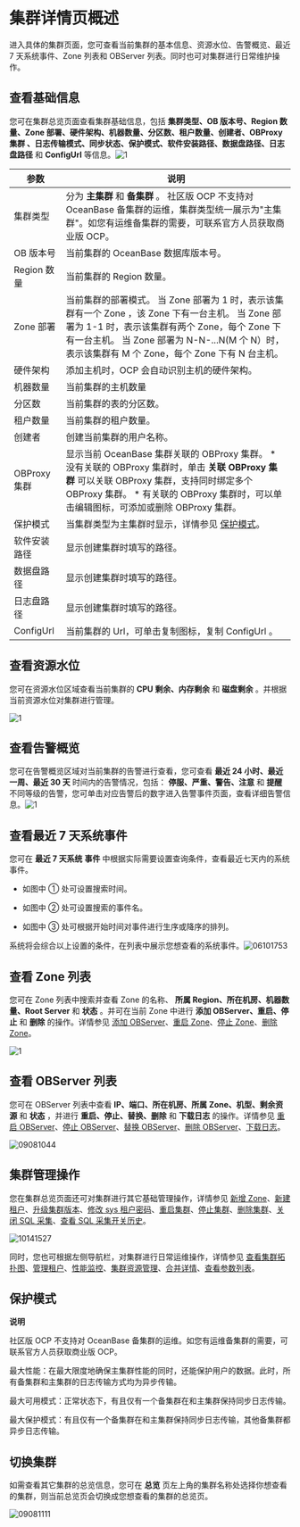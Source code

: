 集群详情页概述 
============================

进入具体的集群页面，您可查看当前集群的基本信息、资源水位、告警概览、最近 7 天系统事件、Zone 列表和 OBServer 列表。同时也可对集群进行日常维护操作。

**查看基础信息** 
-------------------------------

您可在集群总览页面查看集群基础信息，包括 **集群类型、OB 版本号、Region 数量、Zone 部署、硬件架构、机器数量、分区数、租户数量、创建者、OBProxy 集群 、日志传输模式、同步状态、保护模式、软件安装路径、数据盘路径、日志盘路径** 和 **ConfigUrl** 等信息。![1](https://help-static-aliyun-doc.aliyuncs.com/assets/img/zh-CN/4495080261/p272910.png)


|     参数     |                                                                                                                                  说明                                                                                                                                   |
|------------|-----------------------------------------------------------------------------------------------------------------------------------------------------------------------------------------------------------------------------------------------------------------------|
| 集群类型       | 分为 **主集群** 和 **备集群** 。 社区版 OCP 不支持对 OceanBase 备集群的运维，集群类型统一展示为"主集群"。如您有运维备集群的需要，可联系官方人员获取商业版 OCP。                                                                                                                                                     |
| OB 版本号     | 当前集群的 OceanBase 数据库版本号。                                                                                                                                                                                                                                               |
| Region 数量  | 当前集群的 Region 数量。                                                                                                                                                                                                                                                      |
| Zone 部署    | 当前集群的部署模式。 当 Zone 部署为 1 时，表示该集群有一个 Zone ，该 Zone 下有一台主机。 当 Zone 部署为 1-1 时，表示该集群有两个 Zone，每个 Zone 下有一台主机。 当 Zone 部署为 N-N-...N(M 个 N）时，表示该集群有 M 个 Zone，每个 Zone 下有 N 台主机。                                                  |
| 硬件架构       | 添加主机时，OCP 会自动识别主机的硬件架构。                                                                                                                                                                                                                                               |
| 机器数量       | 当前集群的主机数量                                                                                                                                                                                                                                                             |
| 分区数        | 当前集群的表的分区数。                                                                                                                                                                                                                                                           |
| 租户数量       | 当前集群的租户数量。                                                                                                                                                                                                                                                            |
| 创建者        | 创建当前集群的用户名称。                                                                                                                                                                                                                                                          |
| OBProxy 集群 | 显示当前 OceanBase 集群关联的 OBProxy 集群。 * 没有关联的 OBProxy 集群时，单击 **关联 OBProxy 集群** 可以关联 OBProxy 集群，支持同时绑定多个 OBProxy 集群。   * 有关联的 OBProxy 集群时，可以单击编辑图标，可添加或删除 OBProxy 集群。    |
| 保护模式       | 当集群类型为主集群时显示，详情参见 [保护模式](#section-42y-647-f4t)。                                                                                                                                                                                                       |
| 软件安装路径     | 显示创建集群时填写的路径。                                                                                                                                                                                                                                                         |
| 数据盘路径      | 显示创建集群时填写的路径。                                                                                                                                                                                                                                                         |
| 日志盘路径      | 显示创建集群时填写的路径。                                                                                                                                                                                                                                                         |
| ConfigUrl  | 当前集群的 Url，可单击复制图标，复制 ConfigUrl 。                                                                                                                                                                                                                                      |



**查看资源水位** 
-------------------------------

您可在资源水位区域查看当前集群的 **CPU 剩余、内存剩余** 和 **磁盘剩余** 。并根据当前资源水位对集群进行管理。

![1](https://help-static-aliyun-doc.aliyuncs.com/assets/img/zh-CN/9956530261/p264933.png)

**查看告警概览** 
-------------------------------

您可在告警概览区域对当前集群的告警进行查看，您可查看 **最近 24 小时、最近一周、最近 30 天** 时间内的告警情况，包括： **停服、严重、警告、注意** 和 **提醒** 不同等级的告警，您可单击对应告警后的数字进入告警事件页面，查看详细告警信息。![1](https://help-static-aliyun-doc.aliyuncs.com/assets/img/zh-CN/9956530261/p264934.png)

**查看最近 7 天系统事件** 
-------------------------------------

您可在 **最近 7 天系统** **事件** 中根据实际需要设置查询条件，查看最近七天内的系统事件。

* 如图中 ① 处可设置搜索时间。

  

* 如图中 ② 处可设置搜索的事件名。

  

* 如图中 ③ 处可根据开始时间对事件进行生序或降序的排列。

  




系统将会综合以上设置的条件，在列表中展示您想查看的系统事件。![06101753](https://help-static-aliyun-doc.aliyuncs.com/assets/img/zh-CN/6965745261/p282977.png)

**查看 Zone 列表** 
-----------------------------------

您可在 Zone 列表中搜索并查看 Zone 的名称、 **所属 Region、所在机房、机器数量、Root Server** 和 **状态** 。并可在当前 Zone 中进行 **添加 OBServer、重启、停止** 和 **删除** 的操作。详情参见 [添加 OBServer](t2009277.html#topic-2009277)、[重启 Zone](t2070718.html#main-2070718)、[停止 Zone](t2070719.html#main-2070719)、[删除 Zone](t2070720.html#main-2070720)。

![1](https://help-static-aliyun-doc.aliyuncs.com/assets/img/zh-CN/0066530261/p264941.png)

**查看 OBServer 列表** 
---------------------------------------

您可在 OBServer 列表中查看 **IP、端口、所在机房、所属 Zone、机型、剩余资源** 和 **状态** ，并进行 **重启、停止、替换、删除** 和 **下载日志** 的操作。详情参见 [重启 OBServer](t2070722.html#main-2070722)、[停止 OBServer](t2070723.html#main-2070723)、[替换 OBServer](t2070725.html#main-2070725)、[删除 OBServer](t2070726.html#main-2070726)、[下载日志](../../4.manage-clusters/3.basic-operations/15.download-log.md)。

![09081044](https://help-static-aliyun-doc.aliyuncs.com/assets/img/zh-CN/4106591361/p324556.png)

**集群管理操作** 
-------------------------------

您在集群总览页面还可对集群进行其它基础管理操作，详情参见 [新增 Zone](t1954607.html#topic-1954607)、[新建租户](t1954645.html#topic-1954645)、[升级集群版本](t1954591.html#topic-1954591)、[修改 sys 租户密码](t1954594.html#topic-1954594)、[重启集群](../../4.manage-clusters/3.basic-operations/6.restart-a-cluster.md)、[停止集群](t1954599.html#topic-1954599)、[删除集群](../../4.manage-clusters/3.basic-operations/3.delete-a-cluster.md)、[关闭 SQL 采集](t2070745.html#main-2070745)、[查看 SQL 采集开关历史](t2070747.html#main-2070747)。

![10141527](https://help-static-aliyun-doc.aliyuncs.com/assets/img/zh-CN/7106987361/p338858.png)

同时，您也可根据左侧导航栏，对集群进行日常运维操作，详情参见 [查看集群拓扑图](t2009257.html#topic-2009257)、[管理租户](t1954653.html#topic-2639322)、[性能监控](t1954657.html#topic-2639329)、[集群资源管理](../../4.manage-clusters/10.cluster-resource-management.md)、[合并详情](t1954661.html#topic-1954661)、[查看参数列表](t1954673.html#topic-2639396)。

保护模式 
-------------------------

**说明**



社区版 OCP 不支持对 OceanBase 备集群的运维。如您有运维备集群的需要，可联系官方人员获取商业版 OCP。

最大性能：在最大限度地确保主集群性能的同时，还能保护用户的数据。此时，所有备集群和主集群的日志传输方式均为异步传输。

最大可用模式：正常状态下，有且仅有一个备集群在和主集群保持同步日志传输。

最大保护模式：有且仅有一个备集群在和主集群保持同步日志传输，其他备集群都异步日志传输。

切换集群 
-------------------------

如需查看其它集群的总览信息，您可在 **总览** 页左上角的集群名称处选择你想查看的集群，则当前总览页会切换成您想查看的集群的总览页。

![09081111](https://help-static-aliyun-doc.aliyuncs.com/assets/img/zh-CN/5106591361/p324578.png)
